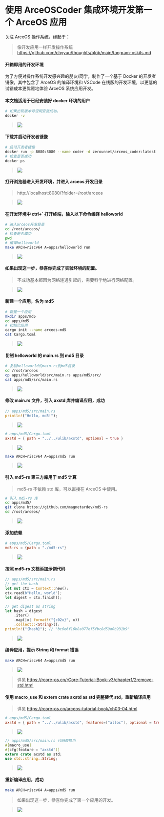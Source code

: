 # 使用 ArceOSCoder 集成环境开发第一个 ArceOS 应用
关注 ArceOS 操作系统，缘起于：
> 像开发应用一样开发操作系统 https://github.com/chyyuu/thoughts/blob/main/tangram-oskits.md

#### 开箱即用的开发环境
为了方便对操作系统开发感兴趣的朋友/同学，制作了一个基于 Docker 的开发者镜像，其中包含了 ArceOS 的编译环境和 VSCode 在线版的开发环境，以更低的试错成本更优雅地体验 ArceOS 系统应用开发。

#### 本文档适用于已经安装好 docker 环境的用户
```bash
# 如果出现版本号说明安装成功。
docker -v
```
> ![](2024-01-31-16-47-53.png)

#### 下载并启动开发者镜像
```bash
# 启动开发者镜像
docker run -p 8080:8080 --name coder -d zerounnet/arceos_coder:latest
# 检查是否成功
docker ps
```

> ![](2024-01-31-14-41-12.png)

#### 打开浏览器进入开发环境，并进入 arceos 开发目录
> http://localhost:8080/?folder=/root/arceos

> ![](2024-01-31-14-47-25.png)

#### 在开发环境中 ctrl+` 打开终端，输入以下命令编译 helloworld
```bash
# 进入arceos开发目录
cd /root/arceos/
# 检查是否成功
pwd
# 编译helloworld
make ARCH=riscv64 A=apps/helloworld run
```
> ![](2024-01-31-14-52-57.png)

#### 如果出现这一步，恭喜你完成了实验环境的配置。
> 不成功基本都因为网络连通引起的，需要科学地进行网络配置。

> ![](2024-01-31-14-54-19.png)

#### 新建一个应用，名为 md5
```bash
# 新建一个应用
mkdir apps/md5
cd apps/md5
# 初始化应用
cargo init --name arceos-md5
cat Cargo.toml
```
> ![](2024-01-31-16-02-19.png)

#### 复制 helloworld 的 main.rs 到 md5 目录
```bash
# 复制helloworld的main.rs到md5目录
cd /root/arceos
cp apps/helloworld/src/main.rs apps/md5/src/
cat apps/md5/src/main.rs
```
> ![](2024-01-31-16-05-15.png)

#### 修改 main.rs 文件，引入 axstd 库并编译应用，成功
```rust
// apps/md5/src/main.rs
println!("Hello, md5!");
```
> ![](2024-01-31-17-22-59.png)
```toml
# apps/md5/Cargo.toml
axstd = { path = "../../ulib/axstd", optional = true }
```
> ![](2024-01-31-17-02-48.png)
```bash
make ARCH=riscv64 A=apps/md5 run
```
> ![](2024-01-31-16-11-58.png)

#### 引入 md5-rs 第三方库用于 md5 计算
> md5-rs 不依赖 std 库，可以直接在 ArceOS 中使用。
```bash
# 引入 md5-rs 库
cd apps/md5/
git clone https://github.com/magnetardev/md5-rs
cd /root/arceos/
```
> ![](2024-01-31-16-15-48.png)

#### 添加依赖
```toml
# apps/md5/Cargo.toml
md5-rs = {path = "./md5-rs"}
```
> ![](2024-01-31-17-04-31.png)

#### 按照 md5-rs 文档添加示例代码
```rust
// apps/md5/src/main.rs
// get the hash
let mut ctx = Context::new();
ctx.read(b"Hello, world");
let digest = ctx.finish();

// get digest as string
let hash = digest
    .iter()
    .map(|x| format!("{:02x}", x))
    .collect::<String>();
println!("{hash}"); // "bc6e6f16b8a077ef5fbc8d59d0b931b9"
```
> ![](2024-01-31-16-18-22.png)

#### 编译应用，提示 String 和 format 错误
```bash
make ARCH=riscv64 A=apps/md5 run
```
> ![](2024-01-31-16-19-41.png)

> 详见 https://rcore-os.cn/rCore-Tutorial-Book-v3/chapter1/2remove-std.html

#### 使用 macro_use 和 extern crate axstd as std 完整替代 std，重新编译应用
> 详见 https://rcore-os.cn/arceos-tutorial-book/ch03-04.html
```toml
# apps/md5/Cargo.toml
axstd = { path = "../../ulib/axstd", features=["alloc"], optional = true }
```
> ![](2024-01-31-17-08-14.png)
```rust
// apps/md5/src/main.rs 代码替换为
#[macro_use]
#[cfg(feature = "axstd")]
extern crate axstd as std;
use std::string::String;
```
> ![](2024-02-01-08-06-58.png)

#### 重新编译应用，成功
```bash
make ARCH=riscv64 A=apps/md5 run
```
> 如果出现这一步，恭喜你完成了第一个应用的开发。

> ![](2024-01-31-16-25-42.png)